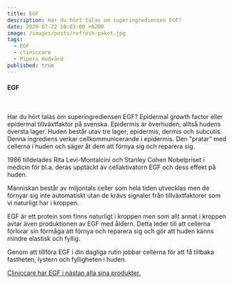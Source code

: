 ```yaml
---
title: EGF
description: Har du hört talas om superingrediensen EGF?
date: 2020-07-22 10:03:00 +0200
image: /images/posts/refresh-paket.jpg
tags:
  - EGF
  - cliniccare
  - Pipers Hudvård
published: true
---
```


#### EGF

&nbsp;

Har du hört talas om superingrediensen EGF? Epidermal growth factor eller epidermal tillväxtfaktor p&aring; svenska. Epidermis är överhuden, allts&aring; hudens översta lager. Huden best&aring;r utav tre lager; epidermis, dermis och subcutis. Denna ingrediens verkar cellkommunicerande i epidermis. Den "pratar" med cellerna i huden och säger &aring;t dem att förnya sig och reparera sig.

1986 tilldelades Rita Levi-Montalcini och Stanley Cohen Nobelpriset i medicin för bl.a. deras upptäckt av cellaktivatorn EGF och dess effekt p&aring; huden.&nbsp;

Människan best&aring;r av miljontals celler som hela tiden utvecklas men de förnyar sig inte automatiskt utan de krävs signaler fr&aring;n tillväxtfaktorer som vi naturligt har i kroppen.&nbsp;

EGF är ett protein som finns naturligt i kroppen men som allt annat i kroppen avtar även produktionen av EGF med &aring;ldern. Detta leder till att cellerna förlorar sin förm&aring;ga att förnya och reparera sig och gör att huden känns mindre elastisk och fyllig.

Genom att tillföra EGF i din dagliga rutin jobbar cellerna för att f&aring; tillbaka fastheten, lystern och fylligheten i huden.

[Cliniccare har EGF i nästan alla sina produkter.](/produkter/)

&nbsp;

&nbsp;

&nbsp;